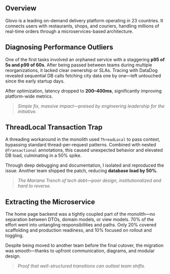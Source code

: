 ## Overview

Glovo is a leading on-demand delivery platform operating in 23 countries. It connects users with restaurants, shops, and couriers, handling millions of real-time orders through a microservices-based architecture.

## Diagnosing Performance Outliers

One of the first tasks involved an orphaned service with a staggering **p95 of 5s and p99 of 60s**. After being passed between teams during multiple reorganizations, it lacked clear ownership or SLAs. Tracing with DataDog revealed sequential DB calls fetching city data one by one—left untouched since the early startup days.

After optimization, latency dropped to **200–400ms**, significantly improving platform-wide metrics.

> *Simple fix, massive impact—praised by engineering leadership for the initiative.*

## ThreadLocal Transaction Trap

A threading workaround in the monolith used `ThreadLocal` to pass context, bypassing standard thread-per-request patterns. Combined with nested `@Transactional` annotations, this caused unexpected behavior and elevated DB load, culminating in a 50% spike.

Through deep debugging and documentation, I isolated and reproduced the issue. Another team shipped the patch, reducing **database load by 50%**.

> *The Mariana Trench of tech debt—poor design, institutionalized and hard to reverse.*

## Extracting the Microservice

The home page backend was a tightly coupled part of the monolith—no separation between DTOs, domain models, or view models. 70% of the effort went into untangling responsibilities and paths. Only 20% covered scaffolding and production readiness, and 10% focused on rollout and toggling.

Despite being moved to another team before the final cutover, the migration was smooth—thanks to upfront communication, diagrams, and modular design.

> *Proof that well-structured transitions can outlast team shifts.*
